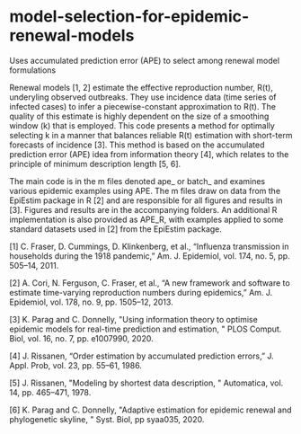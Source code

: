 # model-selection-for-epidemic-renewal-models
Uses accumulated prediction error (APE) to select among renewal model formulations 

Renewal models [1, 2] estimate the effective reproduction number, R(t), underyling observed outbreaks. They use incidence data (time series of infected cases) to infer a piecewise-constant approximation to R(t). The quality of this estimate is highly dependent on the size of a smoothing window (k) that is employed. This code presents a method for optimally selecting k in a manner that balances reliable R(t) estimation with short-term forecasts of incidence [3]. This method is based on the accumulated prediction error (APE) idea from information theory [4], which relates to the principle of minimum description length [5, 6].

The main code is in the m files denoted ape_ or batch_ and examines various epidemic examples using APE. The m files draw on data from the EpiEstim package in R [2] and are responsible for all figures and results in [3]. Figures and results are in the accompanying folders. An additional R implementation is also provided as APE_R, with examples applied to some standard datasets used in [2] from the EpiEstim package.

[1] C. Fraser, D. Cummings, D. Klinkenberg, et al., “Influenza transmission in households during the 1918 pandemic,” Am. J. Epidemiol, vol. 174, no. 5, pp. 505–14, 2011.

[2] A. Cori, N. Ferguson, C. Fraser, et al., “A new framework and software to estimate time-varying reproduction numbers during epidemics,” Am. J. Epidemiol, vol. 178, no. 9, pp. 1505–12, 2013.

[3] K. Parag and C. Donnelly, "Using information theory to optimise epidemic models for real-time prediction and estimation, " PLOS Comput. Biol, vol. 16, no. 7, pp. e1007990, 2020.

[4] J. Rissanen, “Order estimation by accumulated prediction errors,” J. Appl. Prob, vol. 23, pp. 55–61, 1986.

[5] J. Rissanen, "Modeling by shortest data description, " Automatica, vol. 14, pp. 465–471, 1978.

[6] K. Parag and C. Donnelly, "Adaptive estimation for epidemic renewal and phylogenetic skyline, " Syst. Biol, pp syaa035, 2020.

